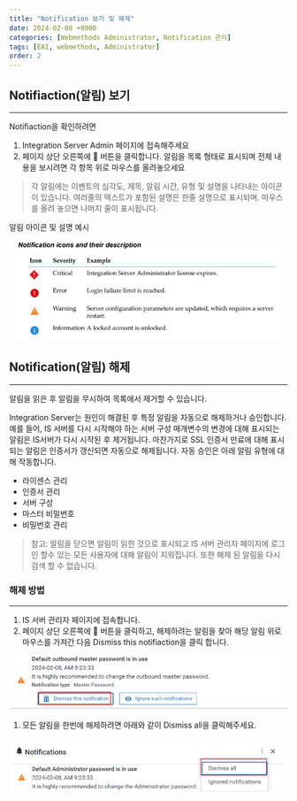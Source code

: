 ```yaml
---
title: "Notification 보기 및 해제"
date: 2024-02-08 +0900
categories: [Webmethods Administrator, Notification 관리]
tags: [EAI, webmethods, Administrator]
order: 2
---
```



## Notifiaction(알림) 보기

---

Notifiaction을 확인하려면

1. Integration Server Admin 페이지에 접속해주세요
2. 페이지 상단 오른쪽에 🔔 버튼을 클릭합니다. 알림을 목록 형태로 표시되며 전체 내용을 보시려면 각 항목 위로 마우스를 올려놓으세요

> 각 알림에는 이벤트의 심각도, 제목, 알림 시간, 유형 및 설명을 나타내는 아이콘이 있습니다. 여러줄의 텍스트가 포함된 설명은 한줄 설명으로 표시되며. 마우스를 올려 놓으면 나머지 줄이 표시됩니다.
> 

알림 아이콘 및 설명 예시

![Untitled](/assets\img\2024-02-08-알림관리_알림보기및해제/Untitled.png)

## Notification(알림) 해제

---

알림을 읽은 후 알림을 무시하여 목록에서 제거할 수 있습니다.

Integration Server는 원인이 해결된 후 특정 알림을 자동으로 해제하거나 승인합니다. 예를 들어, IS 서버를 다시 시작해야 하는 서버 구성 매개변수의 변경에 대해 표시되는 알림은 IS서버가 다시 시작된 후 제거됩니다. 마찬가지로 SSL 인증서 만료에 대해 표시되는 알림은 인증서가 갱신되면 자동으로 해제됩니다. 자동 승인은 아래 알림 유형에 대해 작동합니다.

- 라이센스 관리
- 인증서 관리
- 서버 구성
- 마스터 비밀번호
- 비밀번호 관리

> 참고: 알림을 닫으면 알림이 읽힌 것으로 표시되고 IS 서버 관리자 페이지에 로그인 할수 있는 모든 사용자에 대해 알림이 지워집니다. 또한 해제 된 알림을 다시 검색 할 수 없습니다.
> 

### 해제 방법

---

1. IS 서버 관리자 페이지에 접속합니다.
2. 페이지 상단 오른쪽에 🔔 버튼을 클릭하고, 해제하려는 알림을 찾아 해당 알림 위로 마우스를 가져간 다음 Dismiss this notifiaction을 클릭 합니다.

![Untitled](/assets\img\2024-02-08-알림관리_알림보기및해제/Untitled%201.png)

1. 모든 알림을 한번에 해제하려면 아래와 같이 Dismiss all을 클릭해주세요.

![Untitled](/assets\img\2024-02-08-알림관리_알림보기및해제/Untitled%202.png)
